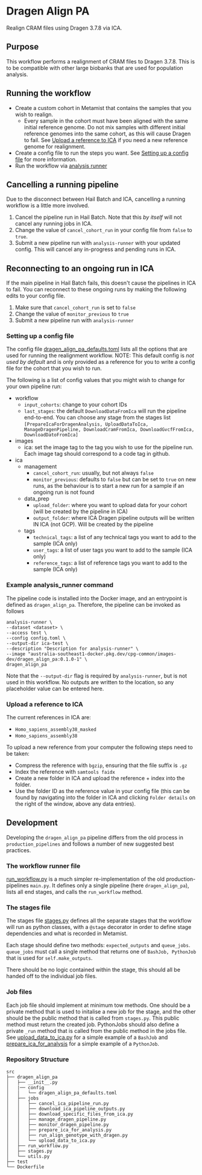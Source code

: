 # Dragen Align PA
Realign CRAM files using Dragen 3.7.8 via ICA.

## Purpose

This workflow performs a realignment of CRAM files to Dragen 3.7.8. This is to be compatible with other large biobanks that are used for population analysis.

## Running the workflow
- Create a custom cohort in Metamist that contains the samples that you wish to realign.
    - Every sample in the cohort must have been aligned with the same initial reference genome. Do not mix samples with different initial reference genomes into the same cohort, as this will cause Dragen to fail. See [Upload a reference to ICA](#upload-a-reference-to-ica) if you need a new reference genome for realignment.
- Create a config file to run the steps you want. See [Setting up a config file](#setting-up-a-config-file) for more information.
- Run the workflow via [analysis runner](#example-analysis_runner-command)

## Cancelling a running pipeline
Due to the disconnect between Hail Batch and ICA, cancelling a running workflow is a little more involved.
1. Cancel the pipeline run in Hail Batch. Note that this _by itself_ will not cancel any running jobs in ICA.
2. Change the value of `cancel_cohort_run` in your config file from `false` to `true`.
3. Submit a new pipeline run with `analysis-runner` with your updated config. This will cancel any in-progress and pending runs in ICA.

## Reconnecting to an ongoing run in ICA
If the main pipeline in Hail Batch fails, this doesn't cause the pipelines in ICA to fail. You can reconnect to these ongoing runs by making the following edits to your config file.
1. Make sure that `cancel_cohort_run` is set to `false`
2. Change the value of `monitor_previous` to `true`
3. Submit a new pipeline run with `analysis-runner`

### Setting up a config file
The config file [dragen_align_pa_defaults.toml](config/dragen_align_pa_defaults.toml) lists all the options that are used for running the realignment workflow.
NOTE: This default config is _not used by default_ and is only provided as a reference for you to write a config file for the cohort that you wish to run.

The following is a list of config values that you might wish to change for your own pipeline run:
- workflow
    - `input_cohorts`: change to your cohort IDs
    - `last_stages`: the default `DownloadDataFromIca` will run the pipeline end-to-end. You can choose any stage from the stages list `[PrepareIcaForDragenAnalysis, UploadDataToIca, ManageDragenPipeline, DownloadCramFromIca, DownloadGvcfFromIca, DownloadDatoFromIca]`
- images
    - ica: set the image tag to the tag you wish to use for the pipeline run. Each image tag should correspond to a code tag in github.
- ica
    - management
        - `cancel_cohort_run`: usually, but not always `false`
        - `monitor_previous`: defaults to `false` but can be set to `true` on new runs, as the behaviour is to start a new run for a sample if an ongoing run is not found
    - data_prep
        - `upload_folder`: where you want to upload data for your cohort (will be created by the pipeline in ICA)
        - `output_folder`: where ICA Dragen pipeline outputs will be written IN ICA (not GCP). Will be created by the pipeline
    - tags
        - `technical_tags`: a list of any technical tags you want to add to the sample (ICA only)
        - `user_tags`: a list of user tags you want to add to the sample (ICA only)
        - `reference_tags`: a list of reference tags you want to add to the sample (ICA only)

### Example analysis_runner command
The pipeline code is installed into the Docker image, and an entrypoint is defined as `dragen_align_pa`. Therefore, the pipeline can be invoked as follows
```commandline
analysis-runner \
--dataset <dataset> \
--access test \
--config config.toml \
--output-dir ica-test \
--description "Description for analysis-runner" \
--image "australia-southeast1-docker.pkg.dev/cpg-common/images-dev/dragen_align_pa:0.1.0-1" \
dragen_align_pa
```
Note that the `--output-dir` flag is required by `analysis-runner`, but is not used in this workflow. No outputs are written to the location, so any placeholder value can be entered here.

### Upload a reference to ICA
The current references in ICA are:
- `Homo_sapiens_assembly38_masked`
- `Homo_sapiens_assembly38`

To upload a new reference from your computer the following steps need to be taken:
- Compress the reference with `bgzip`, ensuring that the file suffix is `.gz`
- Index the reference with `samtools faidx`
- Create a new folder in ICA and upload the reference + index into the folder.
- Use the folder ID as the reference value in your config file (this can be found by navigating into the folder in ICA and clicking `Folder details` on the right of the window, above any data entries).

## Development
Developing the `dragen_align_pa` pipeline differs from the old process in `production_pipelines` and follows a number of new suggested best practices.

### The workflow runner file
[run_workflow.py](src/dragen_align_pa/run_workflow.py) is a much simpler re-implementation of the old production-pipelines `main.py`. It defines only a single pipeline (here `dragen_align_pa`), lists all end stages, and calls the `run_workflow` method.

### The stages file
The stages file [stages.py](src/dragen_align_pa/stages.py) defines all the separate stages that the workflow will run as python classes, with a `@stage` decorator in order to define stage dependencies and what is recorded in Metamist.

Each stage should define two methods: `expected_outputs` and `queue_jobs`. `queue_jobs` must call a single method that returns one of `BashJob, PythonJob` that is used for `self.make_outputs`.

There should be no logic contained within the stage, this should all be handed off to the individual job files.

### Job files
Each job file should implement at minimum tow methods. One should be a private method that is used to initalise a new job for the stage, and the other should be the public method that is called from `stages.py`. This public method must return the created job. PythonJobs should also define a private `_run` method that is called from the public method in the jobs file.
See [upload_data_to_ica.py](src/dragen_align_pa/jobs/upload_data_to_ica.py) for a simple example of a `BashJob` and [prepare_ica_for_analysis](src/dragen_align_pa/jobs/prepare_ica_for_analysis.py) for a simple example of a `PythonJob`.

### Repository Structure

```commandline
src
├── dragen_align_pa
│   ├── __init__.py
│   |── config
│   │   └── dragen_align_pa_defaults.toml
│   ├── jobs
│   │   ├── cancel_ica_pipeline_run.py
│   │   ├── download_ica_pipeline_outputs.py
│   │   ├── download_specific_files_from_ica.py
│   │   ├── manage_dragen_pipeline.py
│   │   ├── monitor_dragen_pipeline.py
│   │   ├── prepare_ica_for_analysis.py
│   │   ├── run_align_genotype_with_dragen.py
│   │   └── upload_data_to_ica.py
│   ├── run_workflow.py
│   ├── stages.py
│   └── utils.py
├── test
└── Dockerfile
```
